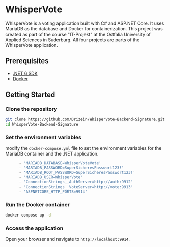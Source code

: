 ﻿# WhisperVote

WhisperVote is a voting application built with C# and ASP.NET Core. It uses MariaDB as the database and Docker for containerization.
This project was created as part of the course "IT-Projekt" at the Ostfalia University of Applied Sciences in Suderburg.
All four projects are parts of the WhisperVote application.

## Prerequisites

- [.NET 6 SDK](https://dotnet.microsoft.com/download/dotnet/6.0)
- [Docker](https://www.docker.com/get-started)

## Getting Started

### Clone the repository

```sh
git clone https://github.com/Drizein/WhisperVote-Backend-Signature.git
cd WhisperVote-Backend-Signature
```

### Set the environment variables

modify the `docker-compose.yml` file to set the environment variables for the MariaDB container and the .NET application.

```sh
      - 'MARIADB_DATABASE=WhisperVoteVote'
      - 'MARIADB_PASSWORD=SuperSicheresPasswort123!'
      - 'MARIADB_ROOT_PASSWORD=SuperSicheresPasswort123!'
      - 'MARIADB_USER=WhisperVote'
      - 'ConnectionStrings__AuthServer=http://auth:9912'
      - 'ConnectionStrings__VoteServer=http://vote:9913'
      - 'ASPNETCORE_HTTP_PORTS=9914'
```

### Run the Docker container

```sh
docker compose up -d
```

### Access the application

Open your browser and navigate to `http://localhost:9914`.
